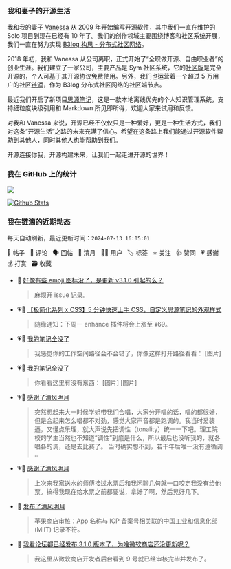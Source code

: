 ### 我和妻子的开源生活

我和我的妻子 [Vanessa](https://github.com/Vanessa219) 从 2009 年开始编写开源软件，其中我们一直在维护的 Solo 项目到现在已经有 10 年了。我们的创作领域主要围绕博客和社区系统开展，我们一直在努力实现 [B3log 构思 - 分布式社区网络](https://ld246.com/article/1546941897596)。

2018 年初，我和 Vanessa 从公司离职，正式开始了“全职做开源、自由职业者”的创业生涯。我们建立了一家公司，主要产品是 Sym 社区系统，它的[社区版](https://github.com/88250/symphony)是完全开源的，个人可基于其开源协议免费使用。另外，我们也运营着一个超过 5 万用户的社区[链滴](https://ld246.com)，作为 B3log 分布式社区网络的社区端节点。

最近我们开启了新项目[思源笔记](https://github.com/siyuan-note/siyuan)，这是一款本地离线优先的个人知识管理系统，支持细粒度块级引用和 Markdown 所见即所得，欢迎大家来试用和反馈。

对我和 Vanessa 来说，开源已经不仅仅只是一种爱好，更是一种生活方式，我们对这条“开源生活”之路的未来充满了信心。希望在这条路上我们能通过开源软件帮助到其他人，同时其他人也能帮助到我们。

开源连接你我，开源构建未来，让我们一起走进开源的世界！

### 我在 GitHub 上的统计

<a title="Hits" target="_blank" href="https://github.com/88250/88250"><img src="https://hits.b3log.org/88250/88250.svg"></a>

[![Github Stats](https://github-readme-stats.vercel.app/api?username=88250&theme=tokyonight&show_icons=true)](https://github.com/88250)

<!--events start -->

### 我在链滴的近期动态

每天自动刷新，最近更新时间：`2024-07-13 16:05:01`

📝 帖子 &nbsp; 💬 评论 &nbsp; 🗣 回帖 &nbsp; 🌙 清月 &nbsp; 👨‍💻 用户 &nbsp; 🏷️ 标签 &nbsp; ⭐️ 关注 &nbsp; 👍 赞同 &nbsp; 💗 感谢 &nbsp; 💰 打赏 &nbsp; 🗃 收藏

* 💬 [好像有些 emoji 图标没了，是更新 v3.1.0 引起的么？](https://ld246.com/article/1720540716729/comment/1720840270102#comments)

  > 麻烦开 issue 记录。
* 💗📝 [【极简化系列 x CSS】5 分钟快速上手 CSS，自定义思源笔记的外观样式](https://ld246.com/article/1720786549541)

  > 随缘通知：下周一 enhance 插件将会上涨至 ¥69。
* 💗💬 [我的笔记全没了](https://ld246.com/article/1720706616058/comment/1720708196195#comments)

  > 我感觉你的工作空间路径会不会错了，你像这样打开路径看看： [图片]
* 💗💬 [我的笔记全没了](https://ld246.com/article/1720706616058/comment/1720707681588#comments)

  > 你看看这里有没有东西： [图片] [图片]
* 💗🌙 [感谢了清风明月](https://ld246.com/member/zxkmm/breezemoons/1720540192442)

  > 突然想起来大一时候学姐带我们合唱，大家分开唱的话，唱的都很好，但是合起来怎么唱都不对劲，感觉大家声音都是跑调的。我当时爱装逼，又懂点乐理，就大声说先把调性（tonality）统一一下吧。理工院校的学生当然也不知道“调性”到底是什么，所以最后也没听我的，就各唱各的调，还是去比赛了。 当时确实想不到，若干年后唯一没有遵循调 ..
* 💗🌙 [感谢了清风明月](https://ld246.com/member/zxkmm/breezemoons/1720581003469)

  > 上次来我家送水的师傅接过水票后和我闲聊几句就一口咬定我没有给他票。搞得我现在给水票之前都要说，拿好了啊，然后晃好几下。
* 🌙 [发布了清风明月](https://ld246.com/member/88250/breezemoons/1720713821319)

  > 苹果商店审核：App 名称与 ICP 备案号相关联的中国工业和信息化部 (MIIT) 记录不符。
* 💬 [我看论坛都已经发布 3.1.0 版本了，为啥微软商店还没更新呢？](https://ld246.com/article/1720665069272/comment/1720665443878#comments)

  > 我这里从微软商店开发者后台看到 9 号就已经审核完毕并发布了。


<!--events end -->
